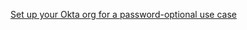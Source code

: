 [Set up your Okta org for a password-optional use case](/docs/guides/oie-embedded-common-org-setup/android/main/#enable-password-optional-user-sign-up-flow)
